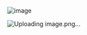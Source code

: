 ![image](https://github.com/user-attachments/assets/7493e580-7fd3-42f8-86a3-0e7fdb4b09cf)


![Uploading image.png…]()

